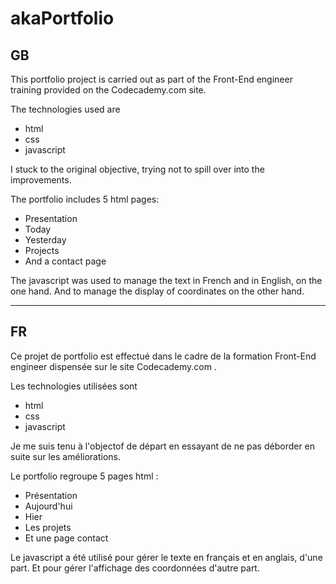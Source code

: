 # akaPortfolio
## GB

This portfolio project is carried out as part of the Front-End engineer training provided on the Codecademy.com site.

The technologies used are
+ html
+ css
+ javascript

I stuck to the original objective, trying not to spill over into the improvements.

The portfolio includes 5 html pages:
+ Presentation
+ Today
+ Yesterday
+ Projects
+ And a contact page

The javascript was used to manage the text in French and in English, on the one hand. And to manage the display of coordinates on the other hand.

***

## FR

Ce projet de portfolio est effectué dans le cadre de la formation Front-End engineer dispensée sur le site Codecademy.com .

Les technologies utilisées sont 
+ html
+ css
+ javascript

Je me suis tenu à l'objectof de départ en essayant de ne pas déborder en suite sur les améliorations.

Le portfolio regroupe 5 pages html : 
+ Présentation
+ Aujourd'hui
+ Hier
+ Les projets
+ Et une page contact

Le javascript a été utilisé pour gérer le texte en français et en anglais, d'une part. Et pour gérer l'affichage des coordonnées d'autre part.
